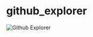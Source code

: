 # github_explorer
<img alt="Github Explorer" src="https://downloads-kevin-desenvolvedor.s3-sa-east-1.amazonaws.com/imagens/github_explorer.png" />
